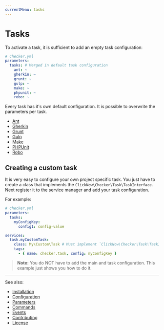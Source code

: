 ```yaml
---
currentMenu: tasks
---
```


# Tasks

To activate a task, it is sufficient to add an empty task configuration:

```yml
# checker.yml
parameters:
  tasks: # Merged in default task configuration
    ant: ~
    gherkin: ~
    grunt: ~
    gulp: ~
    make: ~
    phpunit: ~
    robo: ~
```

Every task has it's own default configuration. It is possible to overwrite the parameters per task.

- [Ant](tasks/ant.md)
- [Gherkin](tasks/gherkin.md)
- [Grunt](tasks/grunt.md)
- [Gulp](tasks/gulp.md)
- [Make](tasks/make.md)
- [PHPUnit](tasks/phpunit.md)
- [Robo](tasks/robo.md)

## Creating a custom task

It is very easy to configure your own project specific task.
You just have to create a class that implements the `ClickNow\Checker\Task\TaskInterface`.
Next register it to the service manager and add your task configuration.

For example:

```yaml
# checker.yml
parameters:
  tasks:
    myConfigKey:
      config1: config-value

services:
  task.myCustomTask:
    class: My\Custom\Task # Must implement `ClickNow\Checker\Task\TaskInterface`
    tags:
      - { name: checker.task, config: myConfigKey }
```

> **Note:** 
You do NOT have to add the main and task configuration.
This example just shows you how to do it.

***
See also:

- [Installation](Installation.md)
- [Configuration](Configuration.md)
- [Parameters](Parameters.md)
- [Commands](Commands.md)
- [Events](Events.md)
- [Contributing](../CONTRIBUTING.md)
- [License](../LICENSE.md)
